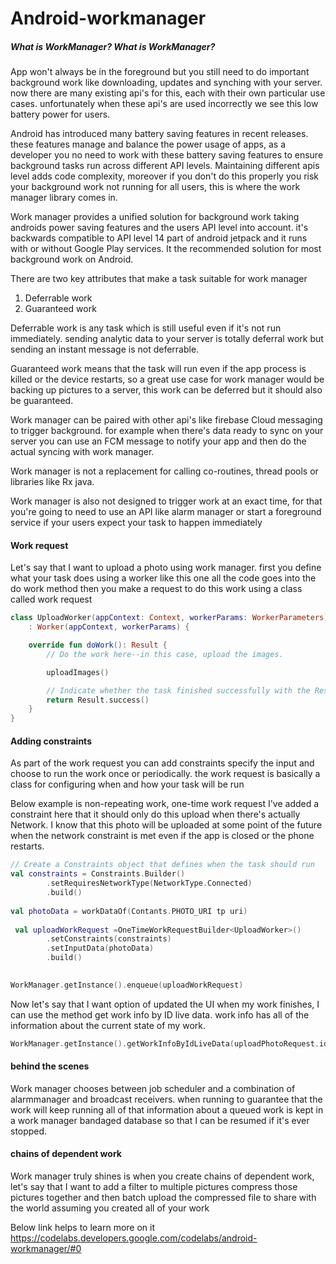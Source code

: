 # Android-workmanager

##### What is WorkManager? What is WorkManager?
App won't always be in the foreground but you still need to do important background work like downloading, updates and synching with your server. now there are many existing api's for this, each with their own particular use cases. unfortunately when these api's are used incorrectly we see this low battery power for users. 

Android has introduced many battery saving features in recent releases. these features manage and balance the power usage of apps, as a developer you no need to work with these battery saving features to ensure background tasks run across different API levels. Maintaining different apis level adds code complexity, moreover if you don't do this properly you risk your background work not running for all users, this is where the work manager library comes in.

Work manager provides a unified solution for background work taking androids power saving features and the users API level into account. it's backwards compatible to API level 14 part of android jetpack and it runs with or without Google Play services. It the recommended solution for most background work on Android. 

There are two key attributes that make a task suitable for work manager 

1. Deferrable work
2. Guaranteed work

Deferrable work is any task which is still useful even if it's not run immediately. sending analytic data to your server is totally deferral work but sending an instant message is not deferrable.

Guaranteed work means that the task will run even if the app process is killed or the device restarts, so a great use case for work manager would be backing up pictures to a server, this work can be deferred but it should also be guaranteed. 

Work manager can be paired with other api's like firebase Cloud messaging to trigger background. for example when there's data ready to sync on your server you can use an FCM message to notify your app and then do the actual syncing with work manager.

Work manager is not a replacement for calling co-routines, thread pools or libraries like Rx java.

Work manager is also not designed to trigger work at an exact time, for that you're going to need to use an API like alarm manager or start a foreground service if your users expect your task to happen immediately

#### Work request
Let's say that I want to upload a photo using work manager. first you define what your task does using a worker like this one all the code goes into the do work method then you make a request to do this work using a class called work request 

```kotlin
class UploadWorker(appContext: Context, workerParams: WorkerParameters)
    : Worker(appContext, workerParams) {

    override fun doWork(): Result {
        // Do the work here--in this case, upload the images.

        uploadImages()

        // Indicate whether the task finished successfully with the Result
        return Result.success()
    }
}


```

#### Adding constraints
As part of the work request you can add constraints specify the input and choose to run the work once or periodically. the work request is basically a class for configuring when and how your task will be run 

Below example is non-repeating work, one-time work request I've added a constraint here that it should only do this upload when there's actually Network. I know that this photo will be uploaded at some point of the future when the network constraint is met even if the app is closed or the phone restarts. 

```kotlin
// Create a Constraints object that defines when the task should run
val constraints = Constraints.Builder()
        .setRequiresNetworkType(NetworkType.Connected)
        .build()
        
val photoData = workDataOf(Contants.PHOTO_URI tp uri)
        
 val uploadWorkRequest =OneTimeWorkRequestBuilder<UploadWorker>()
        .setConstraints(constraints)
        .setInputData(photoData)
        .build()

        
WorkManager.getInstance().enqueue(uploadWorkRequest)
 ```

Now let's say that I want option of updated the UI when my work finishes, I can use the method get work info by ID live data. work info has all of the information about the current state of my work. 

```kotlin
WorkManager.getInstance().getWorkInfoByIdLiveData(uploadPhotoRequest.id)
```

#### behind the scenes
Work manager chooses between job scheduler and a combination of alarmmanager and broadcast receivers. when running to guarantee that the work will keep running all of that information about a queued work is kept in a work manager bandaged database so that I can be resumed if it's ever stopped. 

#### chains of dependent work
Work manager truly shines is when you create chains of dependent work, let's say that I want to add a filter to multiple pictures compress those pictures together and then batch upload the compressed file to share with the world assuming you created all of your work


Below link helps to learn more on it
https://codelabs.developers.google.com/codelabs/android-workmanager/#0
